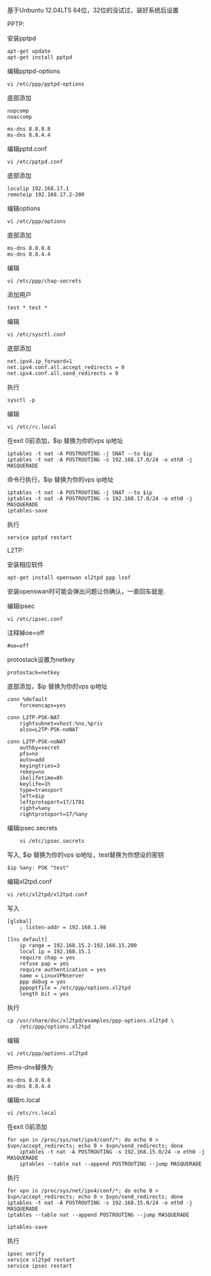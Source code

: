 基于Unbuntu 12.04LTS 64位，32位的没试过，装好系统后设置

PPTP:

安装pptpd

	apt-get update
	apt-get install pptpd
	
编辑pptpd-options

	vi /etc/ppp/pptpd-options
	
底部添加
	
	nopcomp
	noaccomp

	ms-dns 8.8.8.8
	ms-dns 8.8.4.4

编辑pptd.conf

	vi /etc/pptpd.conf
	
底部添加

	localip 192.168.17.1
	remoteip 192.168.17.2-200

编辑options
	
	vi /etc/ppp/options
	
底部添加

	ms-dns 8.8.8.8
	ms-dns 8.8.4.4
	
编辑

	vi /etc/ppp/chap-secrets

添加用户

	test * test *
	
编辑

	vi /etc/sysctl.conf
	
底部添加

	net.ipv4.ip_forward=1
	net.ipv4.conf.all.accept_redirects = 0
	net.ipv4.conf.all.send_redirects = 0
	
执行
	
	sysctl -p
	
编辑
	
	vi /etc/rc.local

在exit 0前添加，$ip 替换为你的vps ip地址

	iptables -t nat -A POSTROUTING -j SNAT --to $ip
	iptables -t nat -A POSTROUTING -s 192.168.17.0/24 -o eth0 -j MASQUERADE
	
	
命令行执行，$ip 替换为你的vps ip地址

	iptables -t nat -A POSTROUTING -j SNAT --to $ip
	iptables -t nat -A POSTROUTING -s 192.168.17.0/24 -o eth0 -j MASQUERADE
	iptables-save

执行
	
	service pptpd restart




L2TP:

	
安装相应软件
	
	apt-get install openswan xl2tpd ppp lsof

安装openswan时可能会弹出问题让你确认，一直回车就是.

编辑ipsec

	vi /etc/ipsec.conf
	
注释掉oe=off
	
	#oe=off

protostack设置为netkey

	protostack=netkey
	
底部添加，$ip 替换为你的vps ip地址

	conn %default
		forceencaps=yes

	conn L2TP-PSK-NAT
		rightsubnet=vhost:%no,%priv
		also=L2TP-PSK-noNAT

	conn L2TP-PSK-noNAT
		authby=secret
		pfs=no
		auto=add
		keyingtries=3
		rekey=no
		ikelifetime=8h
		keylife=1h
		type=transport
		left=$ip
		leftprotoport=17/1701
		right=%any
		rightprotoport=17/%any
	
编辑ipsec.secrets

		vi /etc/ipsec.secrets
		
写入, $ip 替换为你的vps ip地址，test替换为你想设的密钥
		
	$ip %any: PSK "test"
	
编辑xl2tpd.conf

	vi /etc/xl2tpd/xl2tpd.conf
	
写入

	[global]
		; listen-addr = 192.168.1.98

	[lns default]
		ip range = 192.168.15.2-192.168.15.200
		local ip = 192.168.15.1
		require chap = yes
		refuse pap = yes
		require authentication = yes
		name = LinuxVPNserver
		ppp debug = yes
		pppoptfile = /etc/ppp/options.xl2tpd
		length bit = yes
		
执行
	
	cp /usr/share/doc/xl2tpd/examples/ppp-options.xl2tpd \
		/etc/ppp/options.xl2tpd
		
编辑

	vi /etc/ppp/options.xl2tpd
	
把ms-dns替换为

	ms-dns 8.8.8.8
	ms-dns 8.8.4.4
	
	
编辑rc.local

	vi /etc/rc.local
	

在exit 0前添加

	for vpn in /proc/sys/net/ipv4/conf/*; do echo 0 > $vpn/accept_redirects; echo 0 > $vpn/send_redirects; done
		iptables -t nat -A POSTROUTING -s 192.168.15.0/24 -o eth0 -j MASQUERADE
		iptables --table nat --append POSTROUTING --jump MASQUERADE
		

执行

	for vpn in /proc/sys/net/ipv4/conf/*; do echo 0 > $vpn/accept_redirects; echo 0 > $vpn/send_redirects; done
	iptables -t nat -A POSTROUTING -s 192.168.15.0/24 -o eth0 -j MASQUERADE
	iptables --table nat --append POSTROUTING --jump MASQUERADE

	iptables-save
	
	
执行

	ipsec verify
	service xl2tpd restart
	service ipsec restart
	